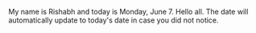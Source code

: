 My name is Rishabh and today is Monday, June 7. Hello all. The date will automatically update to today's date in case you did not notice.
